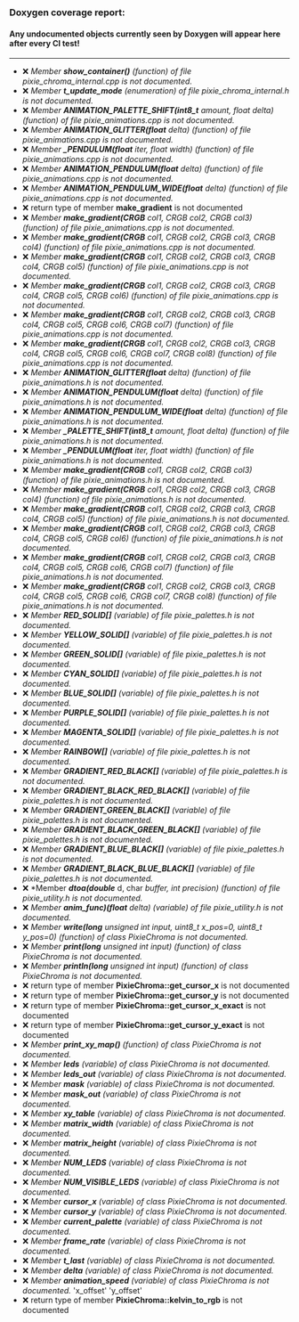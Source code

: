 ### Doxygen coverage report: 
#### Any undocumented objects currently seen by Doxygen will appear here after every CI test!
---------------------------------------------------------
- :x: *Member ***show_container()*** (function) of file pixie_chroma_internal.cpp is not documented.*
- :x: *Member ***t_update_mode*** (enumeration) of file pixie_chroma_internal.h is not documented.*
- :x: *Member ***ANIMATION_PALETTE_SHIFT(int8_t*** amount, float delta) (function) of file pixie_animations.cpp is not documented.*
- :x: *Member ***ANIMATION_GLITTER(float*** delta) (function) of file pixie_animations.cpp is not documented.*
- :x: *Member ***_PENDULUM(float*** iter, float width) (function) of file pixie_animations.cpp is not documented.*
- :x: *Member ***ANIMATION_PENDULUM(float*** delta) (function) of file pixie_animations.cpp is not documented.*
- :x: *Member ***ANIMATION_PENDULUM_WIDE(float*** delta) (function) of file pixie_animations.cpp is not documented.*
- :x: return type of member **make_gradient** is not documented
- :x: *Member ***make_gradient(CRGB*** col1, CRGB col2, CRGB col3) (function) of file pixie_animations.cpp is not documented.*
- :x: *Member ***make_gradient(CRGB*** col1, CRGB col2, CRGB col3, CRGB col4) (function) of file pixie_animations.cpp is not documented.*
- :x: *Member ***make_gradient(CRGB*** col1, CRGB col2, CRGB col3, CRGB col4, CRGB col5) (function) of file pixie_animations.cpp is not documented.*
- :x: *Member ***make_gradient(CRGB*** col1, CRGB col2, CRGB col3, CRGB col4, CRGB col5, CRGB col6) (function) of file pixie_animations.cpp is not documented.*
- :x: *Member ***make_gradient(CRGB*** col1, CRGB col2, CRGB col3, CRGB col4, CRGB col5, CRGB col6, CRGB col7) (function) of file pixie_animations.cpp is not documented.*
- :x: *Member ***make_gradient(CRGB*** col1, CRGB col2, CRGB col3, CRGB col4, CRGB col5, CRGB col6, CRGB col7, CRGB col8) (function) of file pixie_animations.cpp is not documented.*
- :x: *Member ***ANIMATION_GLITTER(float*** delta) (function) of file pixie_animations.h is not documented.*
- :x: *Member ***ANIMATION_PENDULUM(float*** delta) (function) of file pixie_animations.h is not documented.*
- :x: *Member ***ANIMATION_PENDULUM_WIDE(float*** delta) (function) of file pixie_animations.h is not documented.*
- :x: *Member ***_PALETTE_SHIFT(int8_t*** amount, float delta) (function) of file pixie_animations.h is not documented.*
- :x: *Member ***_PENDULUM(float*** iter, float width) (function) of file pixie_animations.h is not documented.*
- :x: *Member ***make_gradient(CRGB*** col1, CRGB col2, CRGB col3) (function) of file pixie_animations.h is not documented.*
- :x: *Member ***make_gradient(CRGB*** col1, CRGB col2, CRGB col3, CRGB col4) (function) of file pixie_animations.h is not documented.*
- :x: *Member ***make_gradient(CRGB*** col1, CRGB col2, CRGB col3, CRGB col4, CRGB col5) (function) of file pixie_animations.h is not documented.*
- :x: *Member ***make_gradient(CRGB*** col1, CRGB col2, CRGB col3, CRGB col4, CRGB col5, CRGB col6) (function) of file pixie_animations.h is not documented.*
- :x: *Member ***make_gradient(CRGB*** col1, CRGB col2, CRGB col3, CRGB col4, CRGB col5, CRGB col6, CRGB col7) (function) of file pixie_animations.h is not documented.*
- :x: *Member ***make_gradient(CRGB*** col1, CRGB col2, CRGB col3, CRGB col4, CRGB col5, CRGB col6, CRGB col7, CRGB col8) (function) of file pixie_animations.h is not documented.*
- :x: *Member ***RED_SOLID[]*** (variable) of file pixie_palettes.h is not documented.*
- :x: *Member ***YELLOW_SOLID[]*** (variable) of file pixie_palettes.h is not documented.*
- :x: *Member ***GREEN_SOLID[]*** (variable) of file pixie_palettes.h is not documented.*
- :x: *Member ***CYAN_SOLID[]*** (variable) of file pixie_palettes.h is not documented.*
- :x: *Member ***BLUE_SOLID[]*** (variable) of file pixie_palettes.h is not documented.*
- :x: *Member ***PURPLE_SOLID[]*** (variable) of file pixie_palettes.h is not documented.*
- :x: *Member ***MAGENTA_SOLID[]*** (variable) of file pixie_palettes.h is not documented.*
- :x: *Member ***RAINBOW[]*** (variable) of file pixie_palettes.h is not documented.*
- :x: *Member ***GRADIENT_RED_BLACK[]*** (variable) of file pixie_palettes.h is not documented.*
- :x: *Member ***GRADIENT_BLACK_RED_BLACK[]*** (variable) of file pixie_palettes.h is not documented.*
- :x: *Member ***GRADIENT_GREEN_BLACK[]*** (variable) of file pixie_palettes.h is not documented.*
- :x: *Member ***GRADIENT_BLACK_GREEN_BLACK[]*** (variable) of file pixie_palettes.h is not documented.*
- :x: *Member ***GRADIENT_BLUE_BLACK[]*** (variable) of file pixie_palettes.h is not documented.*
- :x: *Member ***GRADIENT_BLACK_BLUE_BLACK[]*** (variable) of file pixie_palettes.h is not documented.*
- :x: *Member ***dtoa(double*** d, char *buffer, int precision) (function) of file pixie_utility.h is not documented.*
- :x: *Member ***anim_func)(float*** delta) (variable) of file pixie_utility.h is not documented.*
- :x: *Member ***write(long*** unsigned int input, uint8_t x_pos=0, uint8_t y_pos=0) (function) of class PixieChroma is not documented.*
- :x: *Member ***print(long*** unsigned int input) (function) of class PixieChroma is not documented.*
- :x: *Member ***println(long*** unsigned int input) (function) of class PixieChroma is not documented.*
- :x: return type of member **PixieChroma::get_cursor_x** is not documented
- :x: return type of member **PixieChroma::get_cursor_y** is not documented
- :x: return type of member **PixieChroma::get_cursor_x_exact** is not documented
- :x: return type of member **PixieChroma::get_cursor_y_exact** is not documented
- :x: *Member ***print_xy_map()*** (function) of class PixieChroma is not documented.*
- :x: *Member ***leds*** (variable) of class PixieChroma is not documented.*
- :x: *Member ***leds_out*** (variable) of class PixieChroma is not documented.*
- :x: *Member ***mask*** (variable) of class PixieChroma is not documented.*
- :x: *Member ***mask_out*** (variable) of class PixieChroma is not documented.*
- :x: *Member ***xy_table*** (variable) of class PixieChroma is not documented.*
- :x: *Member ***matrix_width*** (variable) of class PixieChroma is not documented.*
- :x: *Member ***matrix_height*** (variable) of class PixieChroma is not documented.*
- :x: *Member ***NUM_LEDS*** (variable) of class PixieChroma is not documented.*
- :x: *Member ***NUM_VISIBLE_LEDS*** (variable) of class PixieChroma is not documented.*
- :x: *Member ***cursor_x*** (variable) of class PixieChroma is not documented.*
- :x: *Member ***cursor_y*** (variable) of class PixieChroma is not documented.*
- :x: *Member ***current_palette*** (variable) of class PixieChroma is not documented.*
- :x: *Member ***frame_rate*** (variable) of class PixieChroma is not documented.*
- :x: *Member ***t_last*** (variable) of class PixieChroma is not documented.*
- :x: *Member ***delta*** (variable) of class PixieChroma is not documented.*
- :x: *Member ***animation_speed*** (variable) of class PixieChroma is not documented.*
  'x_offset'
  'y_offset'
- :x: return type of member **PixieChroma::kelvin_to_rgb** is not documented